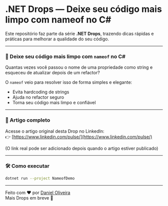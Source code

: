 
# .NET Drops — Deixe seu código mais limpo com nameof no C#

Este repositório faz parte da série **.NET Drops**, trazendo dicas rápidas e práticas para melhorar a qualidade do seu código.

---

### 🧹 Deixe seu código mais limpo com `nameof` no C#

Quantas vezes você passou o nome de uma propriedade como string e esqueceu de atualizar depois de um refactor?

O `nameof` veio para resolver isso de forma simples e elegante:
- Evita hardcoding de strings
- Ajuda no refactor seguro
- Torna seu código mais limpo e confiável

---

### 📌 Artigo completo

Acesse o artigo original desta Drop no LinkedIn:  
👉 [https://www.linkedin.com/pulse/](https://www.linkedin.com/pulse/)

(O link real pode ser adicionado depois quando o artigo estiver publicado)

---

### 🛠️ Como executar

```bash
dotnet run --project NameofDemo
```

---

Feito com ❤ por [Daniel Oliveira](https://www.linkedin.com/in/daniel-oliveira-41393369/)  
Mais Drops em breve 🚀
